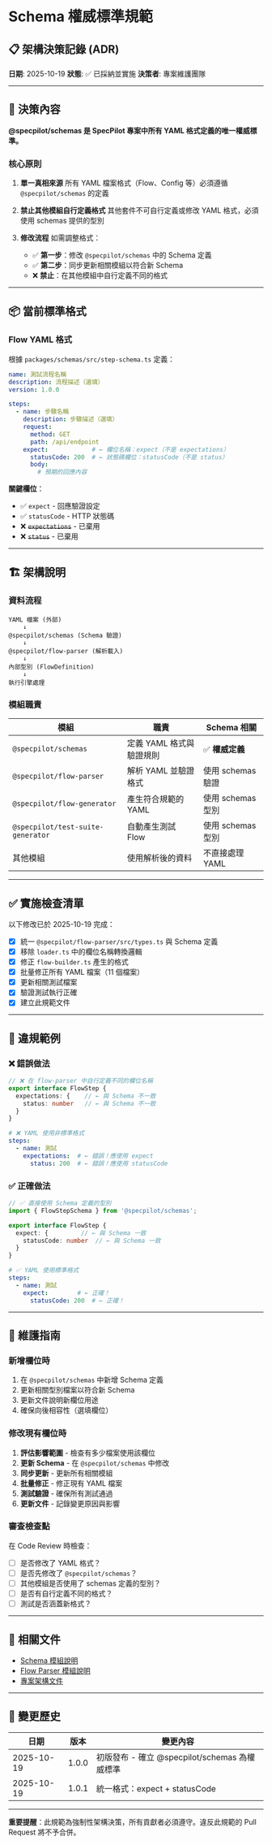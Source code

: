# Schema 權威標準規範

## 📋 架構決策記錄 (ADR)

**日期**: 2025-10-19
**狀態**: ✅ 已採納並實施
**決策者**: 專案維護團隊

---

## 🎯 決策內容

**@specpilot/schemas 是 SpecPilot 專案中所有 YAML 格式定義的唯一權威標準。**

### 核心原則

1. **單一真相來源**
   所有 YAML 檔案格式（Flow、Config 等）必須遵循 `@specpilot/schemas` 的定義

2. **禁止其他模組自行定義格式**
   其他套件不可自行定義或修改 YAML 格式，必須使用 schemas 提供的型別

3. **修改流程**
   如需調整格式：
   - ✅ **第一步**：修改 `@specpilot/schemas` 中的 Schema 定義
   - ✅ **第二步**：同步更新相關模組以符合新 Schema
   - ❌ **禁止**：在其他模組中自行定義不同的格式

---

## 📦 當前標準格式

### Flow YAML 格式

根據 `packages/schemas/src/step-schema.ts` 定義：

```yaml
name: 測試流程名稱
description: 流程描述（選填）
version: 1.0.0

steps:
  - name: 步驟名稱
    description: 步驟描述（選填）
    request:
      method: GET
      path: /api/endpoint
    expect:            # ← 欄位名稱：expect（不是 expectations）
      statusCode: 200  # ← 狀態碼欄位：statusCode（不是 status）
      body:
        # 預期的回應內容
```

**關鍵欄位**：
- ✅ `expect` - 回應驗證設定
- ✅ `statusCode` - HTTP 狀態碼
- ❌ ~~`expectations`~~ - 已棄用
- ❌ ~~`status`~~ - 已棄用

---

## 🏗️ 架構說明

### 資料流程

```
YAML 檔案 (外部)
    ↓
@specpilot/schemas (Schema 驗證)
    ↓
@specpilot/flow-parser (解析載入)
    ↓
內部型別 (FlowDefinition)
    ↓
執行引擎處理
```

### 模組職責

| 模組 | 職責 | Schema 相關 |
|------|------|------------|
| `@specpilot/schemas` | 定義 YAML 格式與驗證規則 | ✅ **權威定義** |
| `@specpilot/flow-parser` | 解析 YAML 並驗證格式 | 使用 schemas 驗證 |
| `@specpilot/flow-generator` | 產生符合規範的 YAML | 使用 schemas 型別 |
| `@specpilot/test-suite-generator` | 自動產生測試 Flow | 使用 schemas 型別 |
| 其他模組 | 使用解析後的資料 | 不直接處理 YAML |

---

## ✅ 實施檢查清單

以下修改已於 2025-10-19 完成：

- [x] 統一 `@specpilot/flow-parser/src/types.ts` 與 Schema 定義
- [x] 移除 `loader.ts` 中的欄位名稱轉換邏輯
- [x] 修正 `flow-builder.ts` 產生的格式
- [x] 批量修正所有 YAML 檔案（11 個檔案）
- [x] 更新相關測試檔案
- [x] 驗證測試執行正確
- [x] 建立此規範文件

---

## 🚫 違規範例

### ❌ 錯誤做法

```typescript
// ❌ 在 flow-parser 中自行定義不同的欄位名稱
export interface FlowStep {
  expectations: {    // ← 與 Schema 不一致
    status: number   // ← 與 Schema 不一致
  }
}
```

```yaml
# ❌ YAML 使用非標準格式
steps:
  - name: 測試
    expectations:  # ← 錯誤！應使用 expect
      status: 200  # ← 錯誤！應使用 statusCode
```

### ✅ 正確做法

```typescript
// ✅ 直接使用 Schema 定義的型別
import { FlowStepSchema } from '@specpilot/schemas';

export interface FlowStep {
  expect: {         // ← 與 Schema 一致
    statusCode: number  // ← 與 Schema 一致
  }
}
```

```yaml
# ✅ YAML 使用標準格式
steps:
  - name: 測試
    expect:        # ← 正確！
      statusCode: 200  # ← 正確！
```

---

## 📝 維護指南

### 新增欄位時

1. 在 `@specpilot/schemas` 中新增 Schema 定義
2. 更新相關型別檔案以符合新 Schema
3. 更新文件說明新欄位用途
4. 確保向後相容性（選填欄位）

### 修改現有欄位時

1. **評估影響範圍** - 檢查有多少檔案使用該欄位
2. **更新 Schema** - 在 `@specpilot/schemas` 中修改
3. **同步更新** - 更新所有相關模組
4. **批量修正** - 修正現有 YAML 檔案
5. **測試驗證** - 確保所有測試通過
6. **更新文件** - 記錄變更原因與影響

### 審查檢查點

在 Code Review 時檢查：
- [ ] 是否修改了 YAML 格式？
- [ ] 是否先修改了 `@specpilot/schemas`？
- [ ] 其他模組是否使用了 schemas 定義的型別？
- [ ] 是否有自行定義不同的格式？
- [ ] 測試是否涵蓋新格式？

---

## 🔗 相關文件

- [Schema 模組說明](packages/schemas/CLAUDE.md)
- [Flow Parser 模組說明](packages/flow-parser/CLAUDE.md)
- [專案架構文件](CLAUDE.md)

---

## 📅 變更歷史

| 日期 | 版本 | 變更內容 |
|------|------|---------|
| 2025-10-19 | 1.0.0 | 初版發布 - 確立 @specpilot/schemas 為權威標準 |
| 2025-10-19 | 1.0.1 | 統一格式：expect + statusCode |

---

**重要提醒**：此規範為強制性架構決策，所有貢獻者必須遵守。違反此規範的 Pull Request 將不予合併。
